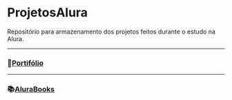 # ProjetosAlura
Repositório para armazenamento dos projetos feitos durante o estudo na Alura.

---

### 🔗[Portifólio](https://portifolio-gvfirmeza.vercel.app/)
   
---

### 📚[AluraBooks](https://alura-book-rouge.vercel.app/)
